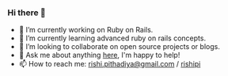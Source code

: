 ### Hi there 👋

- 🔭 I’m currently working on Ruby on Rails.
- 🌱 I’m currently learning advanced ruby on rails concepts.
- 👯 I’m looking to collaborate on open source projects or blogs.
- 💬 Ask me about anything [here](https://github.com/rishiip/ama), I'm happy to help!
- 📫 How to reach me: rishi.pithadiya@gmail.com / [rishipi](https://twitter.com/rishipi)
